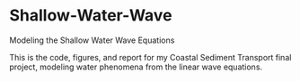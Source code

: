 # Shallow-Water-Wave
Modeling the Shallow Water Wave Equations


This is the code, figures, and report for my Coastal Sediment Transport final project, modeling water phenomena from the linear wave equations.

